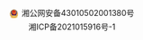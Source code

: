 <footer class="footer">
<p><a href="https://beian.mps.gov.cn/#/query/webSearch?code=43010502001380" rel="noreferrer" target="_blank">
        <img src="./image/beian.png" alt="公安备案图标" style="vertical-align: middle; height: 16px; margin-right: 3px;">
        湘公网安备43010502001380号</a></p>
<p><a href="https://beian.miit.gov.cn/" target="_blank">湘ICP备2021015916号-1</a></p>
</footer>

<style>
.footer {
    /*background-color: #1e88e5;*/
    /*color: white;*/
    padding: 20px;
    text-align: center;
}

.footer p {
    margin: 5px 0;
    font-size: 1em;
}

.footer a {
    /*color: white;*/
    text-decoration: none;
    transition: opacity 0.3s ease;
}

.footer a:hover {
    opacity: 0.8;
    text-decoration: underline;
}
</style>


